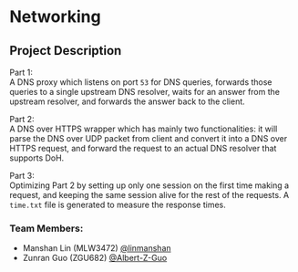 # Networking

## Project Description
Part 1: <br />
A DNS proxy which listens on port `53` for DNS queries, forwards those queries to a single upstream DNS resolver, waits for an answer from the upstream resolver, and forwards the answer back to the client.

Part 2: <br />
A DNS over HTTPS wrapper which has mainly two functionalities: it will parse the DNS over UDP packet from client and convert it into a DNS over HTTPS request, and forward the request to an actual DNS resolver that supports DoH.

Part 3: <br />
Optimizing Part 2 by setting up only one session on the first time making a request, and keeping the same session alive for the rest of the requests. A `time.txt` file is generated to measure the response times.

### Team Members:
- Manshan Lin (MLW3472) [@linmanshan](https://github.com/linmanshan)
- Zunran Guo (ZGU682) [@Albert-Z-Guo](https://github.com/Albert-Z-Guo)
